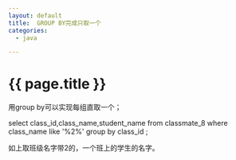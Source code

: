 ```yaml
---
layout: default
title:  GROUP BY完成只取一个
categories:
  - java

---
```

# {{ page.title }}

用group by可以实现每组直取一个；

select class_id,class_name,student_name from classmate_8 where class_name like '%2%' group by class_id ;

如上取班级名字带2的，一个班上的学生的名字。
